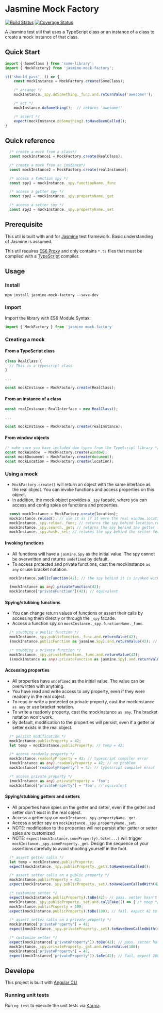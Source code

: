 # Jasmine Mock Factory

[![Build Status](https://api.travis-ci.org/henrysun918/jasmine-mock-factory.svg?branch=master)](https://travis-ci.org/henrysun918/jasmine-mock-factory) [![Coverage Status](https://coveralls.io/repos/github/henrysun918/jasmine-mock-factory/badge.svg?branch=master)](https://coveralls.io/github/henrysun918/jasmine-mock-factory?branch=master)

A Jasmine test util that uses a TypeScript class or an instance of a class to create a mock instance of that class.

## Quick Start

```TypeScript
import { SomeClass } from 'some-library';
import { MockFactory} from 'jasmine-mock-factory';

it('should pass', () => {
    const mockInstance = MockFactory.create(SomeClass);

    /* arrange */
    mockInstance._spy.doSomething._func.and.returnValue('awesome!');

    /* act */
    mockInstance.doSomething();  // returns 'awesome!'

    /* assert */
    expect(mockInstance.doSomething).toHaveBeenCalled();
}
```
## Quick reference
```TypeScript
  /* create a mock from a class*/
  const mockInstance1 = MockFactory.create(RealClass);

  /* create a mock from an instance*/
  const mockInstance2 = MockFactory.create(realInstance);

  /* access a function spy */
  const spy1 = mockInstance._spy.functionName._func

  /* access a getter spy */
  const spy2 = mockInstance._spy.propertyName._get

  /* access a setter spy */
  const spy3 = mockInstance._spy.propertyName._set
```

## Prerequisite

This util is built with and for [Jasmine](https://jasmine.github.io/) test framework. Basic understanding of Jasmine is assumed.

This util requires [ES6 Proxy](https://developer.mozilla.org/en-US/docs/Web/JavaScript/Reference/Global_Objects/Proxy) and only contains `*.ts` files that must be compiled with a [TypeScript](https://www.typescriptlang.org/) compiler.


## Usage

### Install
```Shell
npm install jasmine-mock-factory --save-dev
```

### Import
Import the library with ES6 Module Syntax:
```TypeScript
import { MockFactory } from 'jasmine-mock-factory'
```

### Creating a mock

#### From a TypeScript class
```TypeScript
class RealClass {
  // This is a typescript class
}

...

const mockInstance = MockFactory.create(RealClass);
```

#### From an instance of a class
```TypeScript
const realInstance: RealInterface = new RealClass();

...

const mockInstance = MockFactory.create(realInstance);
```

#### From window objects
```TypeScript
/* make sure you have included dom types from the TypeScript library */
const mockWindow  = MockFactory.create(window);
const mockDocument = MockFactory.create(document);
const mockLocation = MockFactory.create(location);
```

### Using a mock
 * `MockFactory.create()` will return an object with the same interface as the real object. You can invoke functions and access properties on this object.
 * In addition, the mock object provides a `_spy` facade, where you can access and config spies on functions and properties.
```TypeScript
  const mockInstance = MockFactory.create(location);
  mockInstance.reload(); // use it as if it were the real window.location
  mockInstance._spy.reload._func; // returns the spy behind location.reload
  mockInstance._spy.search._get; // returns the spy behind the getter for location.search
  mockInstance._spy.hash._set; // returns the spy behind the setter for location.hash
```

#### Invoking functions
 * All functions will have a `jasmine.Spy` as the initial value. The spy cannot be overwritten and returns `undefined` by default.
 * To access protected and private functions, cast the mockInstance `as any` or use bracket notation.
```TypeScript
  mockInstance.publicFunction(42); // the spy behind it is invoked with 42

  (mockInstance as any).privateFunction(42);
  mockInstance['privateFunction'](42); // equivalent
```

#### Spying/stubbing functions
 * You can change return values of functions or assert their calls by accessing them directly or through the `_spy` facade.
 * Access a function spy on `mockInstance._spy.functionName._func`.
 ```TypeScript
   /* stubbing a public function */
   mockInstance._spy.publicFunction._func.and.returnValue(42);
   (mockInstance.publicFunction as jasmine.Spy).and.returnValue(42); // equivalent, but not recommented because it requires casting

   /* stubbing a private function */
   mockInstance._spy.privateFunction._func.and.returnValue(42);
   ((mockInstance as any).privateFunction as jasmine.Spy).and.returnValue(42); // equivalent, but not recommented because it requires casting twice
```

#### Accessing properties
 * All properties have `undefined` as the initial value. The value can be overwritten with anything.
 * You have read and write access to any property, even if they were readonly in the real object.
 * To read or write a protected or private property, cast the mockInstance `as any` or use bracket notation.
 * To write a readonly property, cast the mockInstance `as any`. The bracket notation won't work.
 * By default, modification to the properties will persist, even if a getter or setter exists in the real object.
```TypeScript
  /* persist modification */
  mockInstance.publicProperty = 42;
  let temp = mockInstance.publicProperty; // temp = 42;

  /* access readonly property */
  mockInstance.readonlyProperty = 42; // typescript compiler error
  (mockInstance as any).readonlyProperty = 42; // no problem
  mockInstance['readonlyProperty'] = 42; // typescript compiler error

  /* access private property */
  (mockInstance as any).privateProperty = 'foo';
  mockInstance['privateProperty'] = 'foo'; // equivalent
```

#### Spying/stubbing getters and setters
 * All properties have spies on the getter and setter, even if the getter and setter don't exist in the real object.
 * Access a getter spy on `mockInstance._spy.propertyName._get`.
 * Access a setter spy on `mockInstance._spy.propertyName._set`.
 * NOTE: modification to the properties will not persist after getter or setter spies are customized
 * NOTE: `expect(mockInstance.someProperty).toBe(...)` will trigger `mockInstance._spy.someProperty._get`. Design the sequence of your assertions carefully to avoid shooting yourself in the foot.
```TypeScript
  /* assert getter calls */
  let temp = mockInstance.publicProperty;
  expect(mockInstance._spy.publicProperty._get).toHaveBeenCalled();

  /* assert setter calls on a public property */
  mockInstance.publicProperty = 42;
  expect(mockInstance._spy.publicProperty._set).toHaveBeenCalledWith(42);

  /* customize setter */
  expect(mockInstance.publicProperty).toBe(42); // pass. setter hasn't been customized
  mockInstance._spy.publicProperty._set.and.callFake(() => { /* noop */});
  mockInstance.publicProperty = 100;
  expect(mockInstance.publicProperty).toBe(100); // fail. expect 42 to be 100. setter was customized

  /* assert setter calls on a private property */
  mockInstance['privateProperty'] = 42;
  expect(mockInstance._spy.privateProperty._set).toHaveBeenCalledWith(42);

  /* customize setter */
  expect(mockInstance['privateProperty']).toBe(42); // pass. setter hasn't been customized
  mockInstance._spy.privateProperty._get.and.returnValue(100);
  mockInstance['privateProperty'] = 42;
  expect(mockInstance['privateProperty']).toBe(42); // fail, expect 100 to be 42. getter was customzied
```

## Develope
This project is built with [Angular CLI](https://cli.angular.io/)

### Running unit tests
Run `ng test` to execute the unit tests via [Karma](https://karma-runner.github.io).
